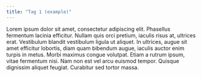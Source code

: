 ```yaml
---
title: "Tag 1 (example)"
---
```

Lorem ipsum dolor sit amet, consectetur adipiscing elit. Phasellus fermentum lacinia efficitur. Nullam quis orci pretium, iaculis risus at, ultrices erat. Vestibulum blandit vestibulum ligula ut aliquet. In ultrices, augue sit amet efficitur lobortis, diam quam bibendum augue, iaculis auctor enim turpis in metus. Morbi maximus congue volutpat. Etiam a rutrum ipsum, vitae fermentum nisi. Nam non est vel arcu euismod tempor. Quisque dignissim aliquet feugiat. Curabitur sed tortor massa. 
